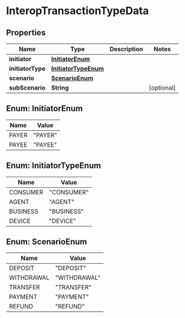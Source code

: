 

# InteropTransactionTypeData


## Properties

| Name | Type | Description | Notes |
|------------ | ------------- | ------------- | -------------|
|**initiator** | [**InitiatorEnum**](#InitiatorEnum) |  |  |
|**initiatorType** | [**InitiatorTypeEnum**](#InitiatorTypeEnum) |  |  |
|**scenario** | [**ScenarioEnum**](#ScenarioEnum) |  |  |
|**subScenario** | **String** |  |  [optional] |



## Enum: InitiatorEnum

| Name | Value |
|---- | -----|
| PAYER | &quot;PAYER&quot; |
| PAYEE | &quot;PAYEE&quot; |



## Enum: InitiatorTypeEnum

| Name | Value |
|---- | -----|
| CONSUMER | &quot;CONSUMER&quot; |
| AGENT | &quot;AGENT&quot; |
| BUSINESS | &quot;BUSINESS&quot; |
| DEVICE | &quot;DEVICE&quot; |



## Enum: ScenarioEnum

| Name | Value |
|---- | -----|
| DEPOSIT | &quot;DEPOSIT&quot; |
| WITHDRAWAL | &quot;WITHDRAWAL&quot; |
| TRANSFER | &quot;TRANSFER&quot; |
| PAYMENT | &quot;PAYMENT&quot; |
| REFUND | &quot;REFUND&quot; |



